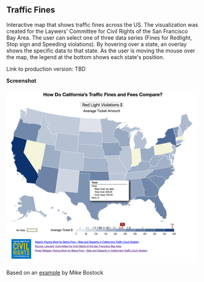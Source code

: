 ## Traffic Fines

Interactive map that shows traffic fines across the US. The visualization was created for the Laywers' Committee for Civil Rights of the San Francisco Bay Area. The user can select one of three data series (Fines for Redlight, Stop sign and Speeding violations). By hovering over a state, an overlay shows the specific data to that state. As the user is moving the mouse over the map, the legend at the bottom shows each state's position. 

Link to production version: TBD

**Screenshot**

![screenshot](https://github.com/boeric/TrafficFines/blob/master/TrafficFines%20screenshot.png)

Based on an [example](https://bl.ocks.org/mbostock/4060606) by Mike Bostock

